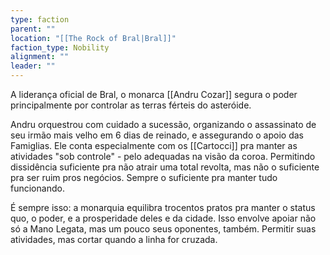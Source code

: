 ```yaml
---
type: faction
parent: ""
location: "[[The Rock of Bral|Bral]]"
faction_type: Nobility
alignment: ""
leader: ""
---
```

A liderança oficial de Bral, o monarca [[Andru Cozar]] segura o poder principalmente por controlar as terras férteis do asteróide. 

Andru orquestrou com cuidado a sucessão, organizando o assassinato de seu irmão mais velho em 6 dias de reinado, e assegurando o apoio das Famiglias. Ele conta especialmente com os [[Cartocci]] pra manter as atividades "sob controle" - pelo adequadas na visão da coroa. Permitindo dissidência suficiente pra não atrair uma total revolta, mas não o suficiente pra ser ruim pros negócios. Sempre o suficiente pra manter tudo funcionando. 

É sempre isso: a monarquia equilibra trocentos pratos pra manter o status quo, o poder, e a prosperidade deles e da cidade. Isso envolve apoiar não só a Mano Legata, mas um pouco seus oponentes, também. Permitir suas atividades, mas cortar quando a linha for cruzada. 

